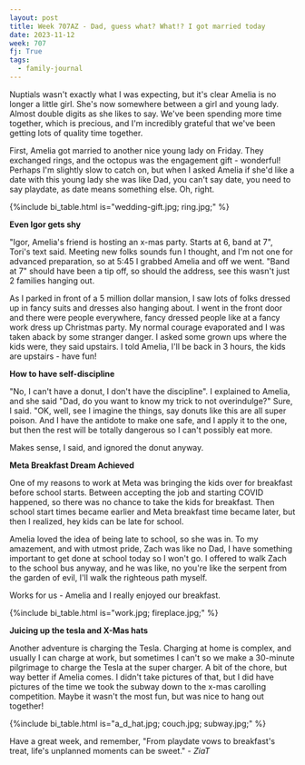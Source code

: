 ```yaml
---
layout: post
title: Week 707AZ - Dad, guess what? What!? I got married today
date: 2023-11-12
week: 707
fj: True
tags:
  - family-journal
---
```


Nuptials wasn't exactly what I was expecting, but it's clear Amelia is no longer a little girl. She's now somewhere between a girl and young lady. Almost double digits as she likes to say. We've been spending more time together, which is precious, and I'm incredibly grateful that we've been getting lots of quality time together.

First, Amelia got married to another nice young lady on Friday. They exchanged rings, and the octopus was the engagement gift - wonderful! Perhaps I'm slightly slow to catch on, but when I asked Amelia if she'd like a date with this young lady she was like Dad, you can't say date, you need to say playdate, as date means something else. Oh, right.

{%include bi_table.html is="wedding-gift.jpg; ring.jpg;" %}

**Even Igor gets shy**

"Igor, Amelia's friend is hosting an x-mas party. Starts at 6, band at 7", Tori's text said. Meeting new folks sounds fun I thought, and I'm not one for advanced preparation, so at 5:45 I grabbed Amelia and off we went. "Band at 7" should have been a tip off, so should the address, see this wasn't just 2 families hanging out.

As I parked in front of a 5 million dollar mansion, I saw lots of folks dressed up in fancy suits and dresses also hanging about. I went in the front door and there were people everywhere, fancy dressed people like at a fancy work dress up Christmas party. My normal courage evaporated and I was taken aback by some stranger danger. I asked some grown ups where the kids were, they said upstairs. I told Amelia, I'll be back in 3 hours, the kids are upstairs - have fun!

**How to have self-discipline**

"No, I can't have a donut, I don't have the discipline". I explained to Amelia, and she said "Dad, do you want to know my trick to not overindulge?" Sure, I said. "OK, well, see I imagine the things, say donuts like this are all super poison. And I have the antidote to make one safe, and I apply it to the one, but then the rest will be totally dangerous so I can't possibly eat more.

Makes sense, I said, and ignored the donut anyway.

**Meta Breakfast Dream Achieved**

One of my reasons to work at Meta was bringing the kids over for breakfast before school starts. Between accepting the job and starting COVID happened, so there was no chance to take the kids for breakfast. Then school start times became earlier and Meta breakfast time became later, but then I realized, hey kids can be late for school.

Amelia loved the idea of being late to school, so she was in. To my amazement, and with utmost pride, Zach was like no Dad, I have something important to get done at school today so I won't go. I offered to walk Zach to the school bus anyway, and he was like, no you're like the serpent from the garden of evil, I'll walk the righteous path myself.

Works for us - Amelia and I really enjoyed our breakfast.

{%include bi_table.html is="work.jpg; fireplace.jpg;" %}

**Juicing up the tesla and X-Mas hats**

Another adventure is charging the Tesla. Charging at home is complex, and usually I can charge at work, but sometimes I can't so we make a 30-minute pilgrimage to charge the Tesla at the super charger. A bit of the chore, but way better if Amelia comes. I didn't take pictures of that, but I did have pictures of the time we took the subway down to the x-mas carolling competition. Maybe it wasn't the most fun, but was nice to hang out together!

{%include bi_table.html is="a_d_hat.jpg; couch.jpg; subway.jpg;" %}

Have a great week, and remember, "From playdate vows to breakfast's treat, life's unplanned moments can be sweet." - *ZiaT*

